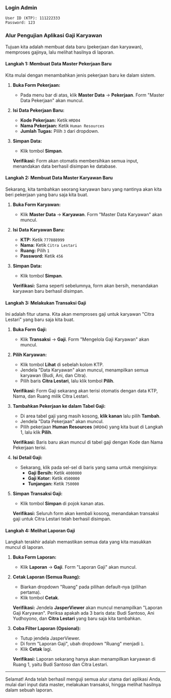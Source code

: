### Login Admin
```
User ID (KTP): 111222333
Password: 123
```
### Alur Pengujian Aplikasi Gaji Karyawan

Tujuan kita adalah membuat data baru (pekerjaan dan karyawan), memproses gajinya, lalu melihat hasilnya di laporan.

#### Langkah 1: Membuat Data Master Pekerjaan Baru

Kita mulai dengan menambahkan jenis pekerjaan baru ke dalam sistem.

1.  **Buka Form Pekerjaan:**
    *   Pada menu bar di atas, klik **Master Data** -> **Pekerjaan**. Form "Master Data Pekerjaan" akan muncul.

2.  **Isi Data Pekerjaan Baru:**
    *   **Kode Pekerjaan:** Ketik `HRD04`
    *   **Nama Pekerjaan:** Ketik `Human Resources`
    *   **Jumlah Tugas:** Pilih `3` dari dropdown.

3.  **Simpan Data:**
    *   Klik tombol **Simpan**.

    **Verifikasi:** Form akan otomatis membersihkan semua input, menandakan data berhasil disimpan ke database.

#### Langkah 2: Membuat Data Master Karyawan Baru

Sekarang, kita tambahkan seorang karyawan baru yang nantinya akan kita beri pekerjaan yang baru saja kita buat.

1.  **Buka Form Karyawan:**
    *   Klik **Master Data** -> **Karyawan**. Form "Master Data Karyawan" akan muncul.

2.  **Isi Data Karyawan Baru:**
    *   **KTP:** Ketik `777888999`
    *   **Nama:** Ketik `Citra Lestari`
    *   **Ruang:** Pilih `1`
    *   **Password:** Ketik `456`

3.  **Simpan Data:**
    *   Klik tombol **Simpan**.

    **Verifikasi:** Sama seperti sebelumnya, form akan bersih, menandakan karyawan baru berhasil disimpan.

#### Langkah 3: Melakukan Transaksi Gaji

Ini adalah fitur utama. Kita akan memproses gaji untuk karyawan "Citra Lestari" yang baru saja kita buat.

1.  **Buka Form Gaji:**
    *   Klik **Transaksi** -> **Gaji**. Form "Mengelola Gaji Karyawan" akan muncul.

2.  **Pilih Karyawan:**
    *   Klik tombol **Lihat** di sebelah kolom KTP.
    *   Jendela "Data Karyawan" akan muncul, menampilkan semua karyawan (Budi, Ani, dan Citra).
    *   Pilih baris **Citra Lestari**, lalu klik tombol **Pilih**.

    **Verifikasi:** Form Gaji sekarang akan terisi otomatis dengan data KTP, Nama, dan Ruang milik Citra Lestari.

3.  **Tambahkan Pekerjaan ke dalam Tabel Gaji:**
    *   Di area tabel gaji yang masih kosong, **klik kanan** lalu pilih **Tambah**.
    *   Jendela "Data Pekerjaan" akan muncul.
    *   Pilih pekerjaan **Human Resources** (`HRD04`) yang kita buat di Langkah 1, lalu klik **Pilih**.

    **Verifikasi:** Baris baru akan muncul di tabel gaji dengan Kode dan Nama Pekerjaan terisi.

4.  **Isi Detail Gaji:**
    *   Sekarang, klik pada sel-sel di baris yang sama untuk mengisinya:
        *   **Gaji Bersih:** Ketik `4000000`
        *   **Gaji Kotor:** Ketik `4500000`
        *   **Tunjangan:** Ketik `750000`

5.  **Simpan Transaksi Gaji:**
    *   Klik tombol **Simpan** di pojok kanan atas.

    **Verifikasi:** Seluruh form akan kembali kosong, menandakan transaksi gaji untuk Citra Lestari telah berhasil disimpan.

#### Langkah 4: Melihat Laporan Gaji

Langkah terakhir adalah memastikan semua data yang kita masukkan muncul di laporan.

1.  **Buka Form Laporan:**
    *   Klik **Laporan** -> **Gaji**. Form "Laporan Gaji" akan muncul.

2.  **Cetak Laporan (Semua Ruang):**
    *   Biarkan dropdown "Ruang" pada pilihan default-nya (pilihan pertama).
    *   Klik tombol **Cetak**.

    **Verifikasi:** Jendela **JasperViewer** akan muncul menampilkan "Laporan Gaji Karyawan". Periksa apakah ada 3 baris data: Budi Santoso, Ani Yudhoyono, dan **Citra Lestari** yang baru saja kita tambahkan.

3.  **Coba Filter Laporan (Opsional):**
    *   Tutup jendela JasperViewer.
    *   Di form "Laporan Gaji", ubah dropdown "Ruang" menjadi `1`.
    *   Klik **Cetak** lagi.

    **Verifikasi:** Laporan sekarang hanya akan menampilkan karyawan di Ruang 1, yaitu Budi Santoso dan Citra Lestari.

---

Selamat! Anda telah berhasil menguji semua alur utama dari aplikasi Anda, mulai dari input data master, melakukan transaksi, hingga melihat hasilnya dalam sebuah laporan.
